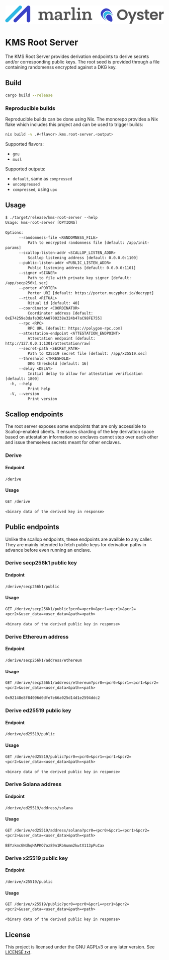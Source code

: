 ![Marlin Oyster Logo](./logo.svg)

# KMS Root Server

The KMS Root Server provides derivation endpoints to derive secrets and/or corresponding public keys. The root seed is provided through a file containing randomenss encrypted against a DKG key.

## Build

```bash
cargo build --release
```

### Reproducible builds

Reproducible builds can be done using Nix. The monorepo provides a Nix flake which includes this project and can be used to trigger builds:

```bash
nix build -v .#<flavor>.kms.root-server.<output>
```

Supported flavors:
- `gnu`
- `musl`

Supported outputs:
- `default`, same as `compressed`
- `uncompressed`
- `compressed`, using `upx`

## Usage

```
$ ./target/release/kms-root-server --help
Usage: kms-root-server [OPTIONS]

Options:
      --randomness-file <RANDOMNESS_FILE>
          Path to encrypted randomness file [default: /app/init-params]
      --scallop-listen-addr <SCALLOP_LISTEN_ADDR>
          Scallop listening address [default: 0.0.0.0:1100]
      --public-listen-addr <PUBLIC_LISTEN_ADDR>
          Public listening address [default: 0.0.0.0:1101]
      --signer <SIGNER>
          Path to file with private key signer [default: /app/secp256k1.sec]
      --porter <PORTER>
          Porter URI [default: https://porter.nucypher.io/decrypt]
      --ritual <RITUAL>
          Ritual id [default: 40]
      --coordinator <COORDINATOR>
          Coordinator address [default: 0xE74259e3dafe30bAA8700238e324b47aC98FE755]
      --rpc <RPC>
          RPC URL [default: https://polygon-rpc.com]
      --attestation-endpoint <ATTESTATION_ENDPOINT>
          Attestation endpoint [default: http://127.0.0.1:1301/attestation/raw]
      --secret-path <SECRET_PATH>
          Path to X25519 secret file [default: /app/x25519.sec]
      --threshold <THRESHOLD>
          DKG threshold [default: 16]
      --delay <DELAY>
          Initial delay to allow for attestation verification [default: 1800]
  -h, --help
          Print help
  -V, --version
          Print version
```

## Scallop endpoints

The root server exposes some endpoints that are only accessible to Scallop-enabled clients. It ensures sharding of the key derivation space based on attestation information so enclaves cannot step over each other and issue themselves secrets meant for other enclaves.

### Derive

#### Endpoint

`/derive`

#### Usage

```
GET /derive

<binary data of the derived key in response>
```

## Public endpoints

Unlike the scallop endpoints, these endpoints are availble to any caller. They are mainly intended to fetch public keys for derivation paths in advance before even running an enclave.

### Derive secp256k1 public key

#### Endpoint

`/derive/secp256k1/public`

#### Usage

```
GET /derive/secp256k1/public?pcr0=<pcr0>&pcr1=<pcr1>&pcr2=<pcr2>&user_data=<user_data>&path=<path>

<binary data of the derived public key in response>
```

### Derive Ethereum address

#### Endpoint

`/derive/secp256k1/address/ethereum`

#### Usage

```
GET /derive/secp256k1/address/ethereum?pcr0=<pcr0>&pcr1=<pcr1>&pcr2=<pcr2>&user_data=<user_data>&path=<path>

0x92148e8f84096d0dfe7e66a025d14d1e2594ddc2
```

### Derive ed25519 public key

#### Endpoint

`/derive/ed25519/public`

#### Usage

```
GET /derive/ed25519/public?pcr0=<pcr0>&pcr1=<pcr1>&pcr2=<pcr2>&user_data=<user_data>&path=<path>

<binary data of the derived public key in response>
```

### Derive Solana address

#### Endpoint

`/derive/ed25519/address/solana`

#### Usage

```
GET /derive/ed25519/address/solana?pcr0=<pcr0>&pcr1=<pcr1>&pcr2=<pcr2>&user_data=<user_data>&path=<path>

BEYzkmcGNdhqHAPKQ7oz89n1RbAumm2kwtX113pPuCax
```

### Derive x25519 public key

#### Endpoint

`/derive/x25519/public`

#### Usage

```
GET /derive/x25519/public?pcr0=<pcr0>&pcr1=<pcr1>&pcr2=<pcr2>&user_data=<user_data>&path=<path>

<binary data of the derived public key in response>
```

## License

This project is licensed under the GNU AGPLv3 or any later version. See [LICENSE.txt](./LICENSE.txt).
